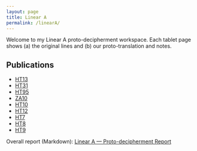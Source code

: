 ```yaml
---
layout: page
title: Linear A
permalink: /linearA/
---
```


Welcome to my Linear A proto-decipherment workspace. Each tablet page shows (a) the original lines and (b) our proto-translation and notes.

## Publications

<ul>
  <li><a href="{{ '/linearA/HT13' | relative_url }}">HT13</a></li>
  <li><a href="{{ '/linearA/HT31' | relative_url }}">HT31</a></li>
  <li><a href="{{ '/linearA/HT95' | relative_url }}">HT95</a></li>
  <li><a href="{{ '/linearA/ZA10' | relative_url }}">ZA10</a></li>
  <li><a href="{{ '/linearA/HT10' | relative_url }}">HT10</a></li>
  <li><a href="{{ '/linearA/HT12' | relative_url }}">HT12</a></li>
  <li><a href="{{ '/linearA/HT7'  | relative_url }}">HT7</a></li>
  <li><a href="{{ '/linearA/HT8'  | relative_url }}">HT8</a></li>
  <li><a href="{{ '/linearA/HT9'  | relative_url }}">HT9</a></li>
</ul>

<p>Overall report (Markdown): <a href="{{ '/linearA/LinearA_report.md' | relative_url }}">Linear A — Proto-decipherment Report</a></p>